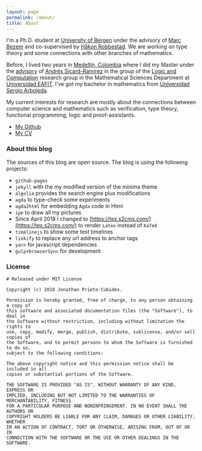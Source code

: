 ```yaml
---
layout: page
permalink: /about/
title: About
---
```


I'm a Ph.D. student at [University of
Bergen](https://www.uib.no/en/ii) under the advisory of [Marc
Bezem](https://cas.oslo.no/fellows/marc-bezem-article2086-828.html) and
co-supervised by [Håkon Robbestad](http://staff.math.su.se/gylterud/).
We are working on type theory and some connections with other branches
of mathematics.

Before, I lived two years in [Medellín, Colombia](https://www.google.no/search?q=medellin+colombia&newwindow=1&safe=active&source=lnms&tbm=isch&sa=X&ved=0ahUKEwjb6-m_5MzdAhXLl4sKHcolC0AQ_AUIDigB&biw=1152&bih=638)
where I did my Master
under the
[advisory](http://www1.eafit.edu.co/asr/supervised-students.html) of [Andrés
Sicard-Ramírez](http://www1.eafit.edu.co/asr/) in the group of the [Logic and
Computation](http://scienti.colciencias.gov.co:8080/gruplac/jsp/visualiza/visualizagr.jsp?nro=00000000008091)
research group in the Mathematical Sciences Department at [Universidad
EAFIT](http://www.eafit.edu.co/). I've got my bachelor in mathematics from [Universidad
Sergio Arboleda](https://www.usergioarboleda.edu.co).

My current interests for research are mostly about the connections between computer
science and mathematics such as verification, type theory, functional
programming, logic and proof-assistants.

- [My Github](http://github.com/jonaprieto)
- [My CV](http://github.com/jonaprieto/curriculum-vitae)

### About this blog

The sources of this blog are open source. The blog is using the following projects:

- `github-pages`
- `jekyll` with the my modified version of the minima theme
- `algolia` provides the search engine plus modifications
- `agda` to type-check some experiments
- `agda2html` for embedding `Agda` code in Html
- `ipe` to draw all my pictures
- Since April 2018 I changed to [https://tex.s2cms.com/](https://tex.s2cms.com/) to render `Latex` instead of `KaTeX`
- `timelinejs` to show some test timelines
- `linkify` to replace any url address to anchor tags
- `yarn` for javascript dependencies
- `gulp+browserSync` for development

### License

```
# Released under MIT License

Copyright (c) 2018 Jonathan Prieto-Cubides.

Permission is hereby granted, free of charge, to any person obtaining a copy of
this software and associated documentation files (the "Software"), to deal in
the Software without restriction, including without limitation the rights to
use, copy, modify, merge, publish, distribute, sublicense, and/or sell copies of
the Software, and to permit persons to whom the Software is furnished to do so,
subject to the following conditions:

The above copyright notice and this permission notice shall be included in all
copies or substantial portions of the Software.

THE SOFTWARE IS PROVIDED "AS IS", WITHOUT WARRANTY OF ANY KIND, EXPRESS OR
IMPLIED, INCLUDING BUT NOT LIMITED TO THE WARRANTIES OF MERCHANTABILITY, FITNESS
FOR A PARTICULAR PURPOSE AND NONINFRINGEMENT. IN NO EVENT SHALL THE AUTHORS OR
COPYRIGHT HOLDERS BE LIABLE FOR ANY CLAIM, DAMAGES OR OTHER LIABILITY, WHETHER
IN AN ACTION OF CONTRACT, TORT OR OTHERWISE, ARISING FROM, OUT OF OR IN
CONNECTION WITH THE SOFTWARE OR THE USE OR OTHER DEALINGS IN THE SOFTWARE.
```
